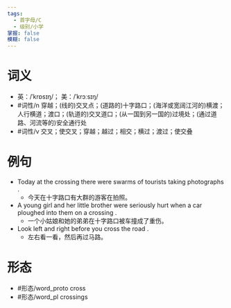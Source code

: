 ```yaml
---
tags:
  - 首字母/C
  - 级别/小学
掌握: false
模糊: false
---
```

# 词义
- 英：/ˈkrɒsɪŋ/； 美：/ˈkrɔːsɪŋ/
- #词性/n  穿越；(线的)交叉点；(道路的)十字路口；(海洋或宽阔江河的)横渡；人行横道；渡口；(轨道的)交叉道口；(从一国到另一国的)过境处；(通过道路、河流等的)安全通行处
- #词性/v  交叉；使交叉；穿越；越过；相交；横过；渡过；使交叠
# 例句
- Today at the crossing there were swarms of tourists taking photographs .
	- 今天在十字路口有大群的游客在拍照。
- A young girl and her little brother were seriously hurt when a car ploughed into them on a crossing .
	- 一个小姑娘和她的弟弟在十字路口被车撞成了重伤。
- Look left and right before you cross the road .
	- 左右看一看，然后再过马路。
# 形态
- #形态/word_proto cross
- #形态/word_pl crossings
